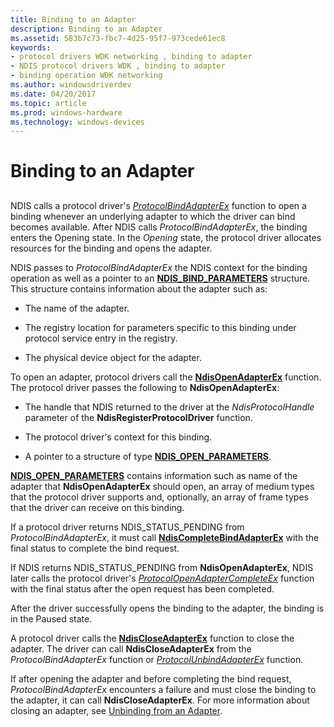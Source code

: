 ```yaml
---
title: Binding to an Adapter
description: Binding to an Adapter
ms.assetid: 583b7c73-fbc7-4d25-95f7-973cede61ec8
keywords:
- protocol drivers WDK networking , binding to adapter
- NDIS protocol drivers WDK , binding to adapter
- binding operation WDK networking
ms.author: windowsdriverdev
ms.date: 04/20/2017
ms.topic: article
ms.prod: windows-hardware
ms.technology: windows-devices
---
```


# Binding to an Adapter


## <a href="" id="ddk-binding-to-an-adapter-ng"></a>


NDIS calls a protocol driver's [*ProtocolBindAdapterEx*](https://msdn.microsoft.com/library/windows/hardware/ff570220) function to open a binding whenever an underlying adapter to which the driver can bind becomes available. After NDIS calls *ProtocolBindAdapterEx*, the binding enters the Opening state. In the *Opening* state, the protocol driver allocates resources for the binding and opens the adapter.

NDIS passes to *ProtocolBindAdapterEx* the NDIS context for the binding operation as well as a pointer to an [**NDIS\_BIND\_PARAMETERS**](https://msdn.microsoft.com/library/windows/hardware/ff564832) structure. This structure contains information about the adapter such as:

-   The name of the adapter.

-   The registry location for parameters specific to this binding under protocol service entry in the registry.

-   The physical device object for the adapter.

To open an adapter, protocol drivers call the [**NdisOpenAdapterEx**](https://msdn.microsoft.com/library/windows/hardware/ff563715) function. The protocol driver passes the following to **NdisOpenAdapterEx**:

-   The handle that NDIS returned to the driver at the *NdisProtocolHandle* parameter of the **NdisRegisterProtocolDriver** function.

-   The protocol driver's context for this binding.

-   A pointer to a structure of type [**NDIS\_OPEN\_PARAMETERS**](https://msdn.microsoft.com/library/windows/hardware/ff566734).

[**NDIS\_OPEN\_PARAMETERS**](https://msdn.microsoft.com/library/windows/hardware/ff566734) contains information such as name of the adapter that **NdisOpenAdapterEx** should open, an array of medium types that the protocol driver supports and, optionally, an array of frame types that the driver can receive on this binding.

If a protocol driver returns NDIS\_STATUS\_PENDING from *ProtocolBindAdapterEx*, it must call [**NdisCompleteBindAdapterEx**](https://msdn.microsoft.com/library/windows/hardware/ff561702) with the final status to complete the bind request.

If NDIS returns NDIS\_STATUS\_PENDING from **NdisOpenAdapterEx**, NDIS later calls the protocol driver's [*ProtocolOpenAdapterCompleteEx*](https://msdn.microsoft.com/library/windows/hardware/ff570265) function with the final status after the open request has been completed.

After the driver successfully opens the binding to the adapter, the binding is in the Paused state.

A protocol driver calls the [**NdisCloseAdapterEx**](https://msdn.microsoft.com/library/windows/hardware/ff561640) function to close the adapter. The driver can call **NdisCloseAdapterEx** from the *ProtocolBindAdapterEx* function or [*ProtocolUnbindAdapterEx*](https://msdn.microsoft.com/library/windows/hardware/ff570278) function.

If after opening the adapter and before completing the bind request, *ProtocolBindAdapterEx* encounters a failure and must close the binding to the adapter, it can call **NdisCloseAdapterEx**. For more information about closing an adapter, see [Unbinding from an Adapter](unbinding-from-an-adapter.md).

 

 





